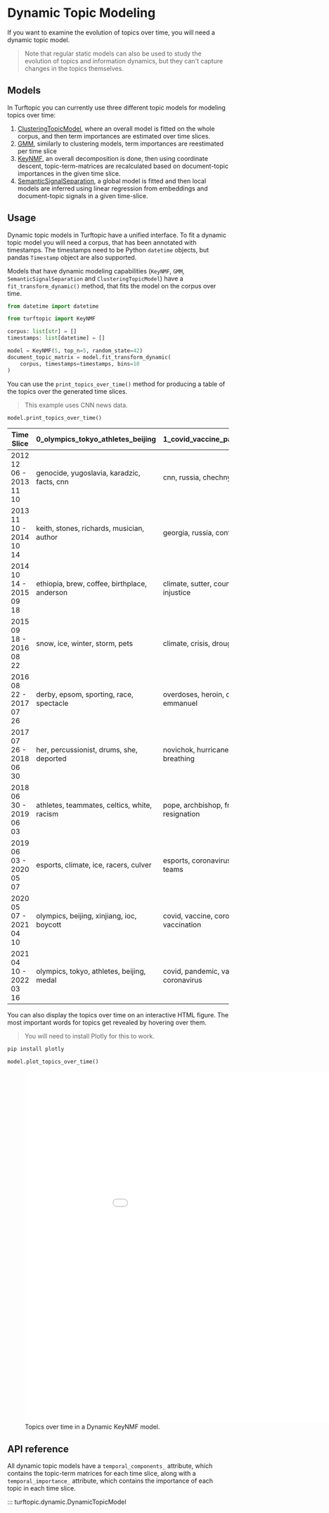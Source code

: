 # Dynamic Topic Modeling

If you want to examine the evolution of topics over time, you will need a dynamic topic model.

> Note that regular static models can also be used to study the evolution of topics and information dynamics, but they can't capture changes in the topics themselves.

## Models

In Turftopic you can currently use three different topic models for modeling topics over time:

1. [ClusteringTopicModel](clustering.md), where an overall model is fitted on the whole corpus, and then term importances are estimated over time slices.
2. [GMM](GMM.md), similarly to clustering models, term importances are reestimated per time slice
3. [KeyNMF](KeyNMF.md), an overall decomposition is done, then using coordinate descent, topic-term-matrices are recalculated based on document-topic importances in the given time slice.
4. [SemanticSignalSeparation](s3.md), a global model is fitted and then local models are inferred using linear regression from embeddings and document-topic signals in a given time-slice.

## Usage

Dynamic topic models in Turftopic have a unified interface.
To fit a dynamic topic model you will need a corpus, that has been annotated with timestamps.
The timestamps need to be Python `datetime` objects, but pandas `Timestamp` object are also supported.

Models that have dynamic modeling capabilities (`KeyNMF`, `GMM`, `SemanticSignalSeparation` and `ClusteringTopicModel`) have a `fit_transform_dynamic()` method, that fits the model on the corpus over time.

```python
from datetime import datetime

from turftopic import KeyNMF

corpus: list[str] = []
timestamps: list[datetime] = []

model = KeyNMF(5, top_n=5, random_state=42)
document_topic_matrix = model.fit_transform_dynamic(
    corpus, timestamps=timestamps, bins=10
)
```

You can use the `print_topics_over_time()` method for producing a table of the topics over the generated time slices.

> This example uses CNN news data.

```python
model.print_topics_over_time()
```

<center>

| Time Slice | 0_olympics_tokyo_athletes_beijing | 1_covid_vaccine_pandemic_coronavirus | 2_olympic_athletes_ioc_athlete | 3_djokovic_novak_tennis_federer | 4_ronaldo_cristiano_messi_manchester |
| - | - | - | - | - | - |
| 2012 12 06 - 2013 11 10 | genocide, yugoslavia, karadzic, facts, cnn | cnn, russia, chechnya, prince, merkel | france, cnn, francois, hollande, bike | tennis, tournament, wimbledon, grass, courts | beckham, soccer, retired, david, learn |
| 2013 11 10 - 2014 10 14 | keith, stones, richards, musician, author | georgia, russia, conflict, 2008, cnn | civil, rights, hear, why, should | cnn, kidneys, traffickers, organ, nepal | ronaldo, cristiano, goalscorer, soccer, player |
| 2014 10 14 - 2015 09 18 | ethiopia, brew, coffee, birthplace, anderson | climate, sutter, countries, snapchat, injustice | women, guatemala, murder, country, worst | cnn, climate, oklahoma, women, topics | sweden, parental, dads, advantage, leave |
| 2015 09 18 - 2016 08 22 | snow, ice, winter, storm, pets | climate, crisis, drought, outbreaks, syrian | women, vulnerabilities, frontlines, countries, marcelas | cnn, warming, climate, sutter, theresa | sutter, band, paris, fans, crowd |
| 2016 08 22 - 2017 07 26 | derby, epsom, sporting, race, spectacle | overdoses, heroin, deaths, macron, emmanuel | fear, died, indigenous, people, arthur | siblings, amnesia, palombo, racial, mh370 | bobbi, measles, raped, camp, rape |
| 2017 07 26 - 2018 06 30 | her, percussionist, drums, she, deported | novichok, hurricane, hospital, deaths, breathing | women, day, celebrate, taliban, international | abuse, harassment, cnn, women, pilgrimage | maradona, argentina, history, jadon, rape |
| 2018 06 30 - 2019 06 03 | athletes, teammates, celtics, white, racism | pope, archbishop, francis, vigano, resignation | racism, athletes, teammates, celtics, white | golf, iceland, volcanoes, atlantic, ocean | rape, sudanese, racist, women, soldiers |
| 2019 06 03 - 2020 05 07 | esports, climate, ice, racers, culver | esports, coronavirus, pandemic, football, teams | racers, women, compete, zone, bery | serena, stadium, sasha, final, naomi | kobe, bryant, greatest, basketball, influence |
| 2020 05 07 - 2021 04 10 | olympics, beijing, xinjiang, ioc, boycott | covid, vaccine, coronavirus, pandemic, vaccination | olympic, japan, medalist, canceled, tokyo | djokovic, novak, tennis, federer, masterclass | ronaldo, cristiano, messi, juventus, barcelona |
| 2021 04 10 - 2022 03 16 | olympics, tokyo, athletes, beijing, medal | covid, pandemic, vaccine, vaccinated, coronavirus | olympic, athletes, ioc, medal, athlete | djokovic, novak, tennis, wimbledon, federer | ronaldo, cristiano, messi, manchester, scored |

</center>

You can also display the topics over time on an interactive HTML figure.
The most important words for topics get revealed by hovering over them.

> You will need to install Plotly for this to work.

```bash
pip install plotly
```

```python
model.plot_topics_over_time()
```

<figure>
  <iframe src="../images/dynamic_keynmf.html", title="Topics over time", style="height:800px;width:1000px;padding:0px;border:none;"></iframe>
  <figcaption> Topics over time in a Dynamic KeyNMF model. </figcaption>
</figure>

## API reference

All dynamic topic models have a `temporal_components_` attribute, which contains the topic-term matrices for each time slice, along with a `temporal_importance_` attribute, which contains the importance of each topic in each time slice.

::: turftopic.dynamic.DynamicTopicModel
